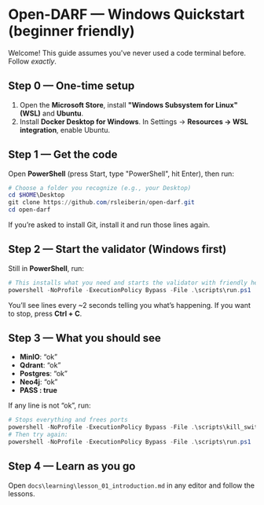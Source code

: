 # Open-DARF — Windows Quickstart (beginner friendly)

Welcome! This guide assumes you've never used a code terminal before. Follow *exactly*.

## Step 0 — One-time setup
1. Open the **Microsoft Store**, install **"Windows Subsystem for Linux" (WSL)** and **Ubuntu**.
2. Install **Docker Desktop for Windows**. In Settings → **Resources → WSL integration**, enable Ubuntu.

## Step 1 — Get the code
Open **PowerShell** (press Start, type "PowerShell", hit Enter), then run:
~~~powershell
# Choose a folder you recognize (e.g., your Desktop)
cd $HOME\Desktop
git clone https://github.com/rsleiberin/open-darf.git
cd open-darf
~~~

If you’re asked to install Git, install it and run those lines again.

## Step 2 — Start the validator (Windows first)
Still in **PowerShell**, run:
~~~powershell
# This installs what you need and starts the validator with friendly heartbeats
powershell -NoProfile -ExecutionPolicy Bypass -File .\scripts\run.ps1
~~~

You’ll see lines every ~2 seconds telling you what’s happening. If you want to stop, press **Ctrl + C**.

## Step 3 — What you should see
- **MinIO**: “ok”
- **Qdrant**: “ok”
- **Postgres**: “ok”
- **Neo4j**: “ok”
- **PASS : true**

If any line is not “ok”, run:
~~~powershell
# Stops everything and frees ports
powershell -NoProfile -ExecutionPolicy Bypass -File .\scripts\kill_switch.ps1
# Then try again:
powershell -NoProfile -ExecutionPolicy Bypass -File .\scripts\run.ps1
~~~

## Step 4 — Learn as you go
Open `docs\learning\lesson_01_introduction.md` in any editor and follow the lessons.
